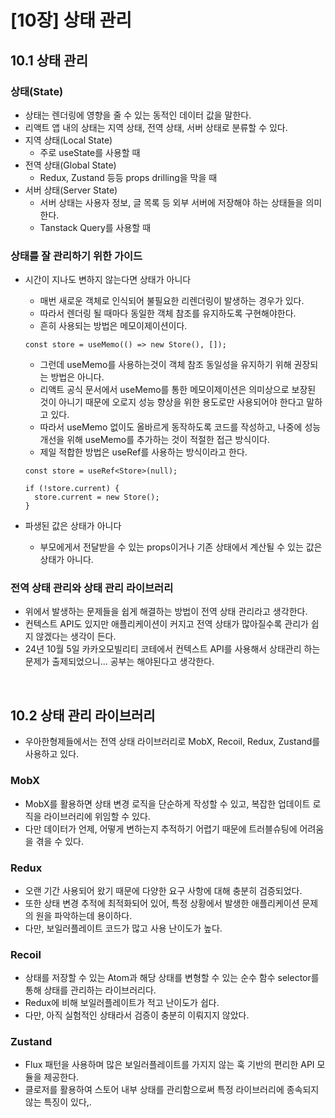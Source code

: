 # [10장] 상태 관리

## 10.1 상태 관리

### 상태(State)

- 상태는 렌더링에 영향을 줄 수 있는 동적인 데이터 값을 말한다.
- 리액트 앱 내의 상태는 지역 상태, 전역 상태, 서버 상태로 분류할 수 있다.
- 지역 상태(Local State)
  - 주로 useState를 사용할 때
- 전역 상태(Global State)
  - Redux, Zustand 등등 props drilling을 막을 때
- 서버 상태(Server State)
  - 서버 상태는 사용자 정보, 글 목록 등 외부 서버에 저장해야 하는 상태들을 의미한다.
  - Tanstack Query를 사용할 때

### 상태를 잘 관리하기 위한 가이드

- 시간이 지나도 변하지 않는다면 상태가 아니다

  - 매번 새로운 객체로 인식되어 불필요한 리렌더링이 발생하는 경우가 있다.
  - 따라서 렌더링 될 때마다 동일한 객체 참조를 유지하도록 구현해야한다.
  - 흔히 사용되는 방법은 메모이제이션이다.

  ```tsx
  const store = useMemo(() => new Store(), []);
  ```

  - 그런데 useMemo를 사용하는것이 객체 참조 동일성을 유지하기 위해 권장되는 방법은 아니다.
  - 리액트 공식 문서에서 useMemo를 통한 메모이제이션은 의미상으로 보장된 것이 아니기 때문에 오로지 성능 향상을 위한 용도로만 사용되어야 한다고 말하고 있다.
  - 따라서 useMemo 없이도 올바르게 동작하도록 코드를 작성하고, 나중에 성능 개선을 위해 useMemo를 추가하는 것이 적절한 접근 방식이다.
  - 제일 적합한 방법은 useRef를 사용하는 방식이라고 한다.

  ```tsx
  const store = useRef<Store>(null);

  if (!store.current) {
    store.current = new Store();
  }
  ```

- 파생된 값은 상태가 아니다
  - 부모에게서 전달받을 수 있는 props이거나 기존 상태에서 계산될 수 있는 값은 상태가 아니다.

### 전역 상태 관리와 상태 관리 라이브러리

- 위에서 발생하는 문제들을 쉽게 해결하는 방법이 전역 상태 관리라고 생각한다.
- 컨텍스트 API도 있지만 애플리케이션이 커지고 전역 상태가 많아질수록 관리가 쉽지 않겠다는 생각이 든다.
- 24년 10월 5일 카카오모빌리티 코테에서 컨텍스트 API를 사용해서 상태관리 하는 문제가 출제되었으니... 공부는 해야된다고 생각한다.

<br/>

## 10.2 상태 관리 라이브러리

- 우아한형제들에서는 전역 상태 라이브러리로 MobX, Recoil, Redux, Zustand를 사용하고 있다.

### MobX

- MobX를 활용하면 상태 변경 로직을 단순하게 작성할 수 있고, 복잡한 업데이트 로직을 라이브러리에 위임할 수 있다.
- 다만 데이터가 언제, 어떻게 변하는지 추적하기 어렵기 때문에 트러블슈팅에 어려움을 겪을 수 있다.

### Redux

- 오랜 기간 사용되어 왔기 때문에 다양한 요구 사항에 대해 충분히 검증되었다.
- 또한 상태 변경 추적에 최적화되어 있어, 특정 상황에서 발생한 애플리케이션 문제의 원을 파악하는데 용이하다.
- 다만, 보일러플레이트 코드가 많고 사용 난이도가 높다.

### Recoil

- 상태를 저장할 수 있는 Atom과 해당 상태를 변형할 수 있는 순수 함수 selector를 통해 상태를 관리하는 라이브러리다.
- Redux에 비해 보일러플레이트가 적고 난이도가 쉽다.
- 다만, 아직 실험적인 상태라서 검증이 충분히 이뤄지지 않았다.

### Zustand

- Flux 패턴을 사용하며 많은 보일러플레이트를 가지지 않는 훅 기반의 편리한 API 모듈을 제공한다.
- 클로저를 활용하여 스토어 내부 상태를 관리함으로써 특정 라이브러리에 종속되지 않는 특징이 있다,.
